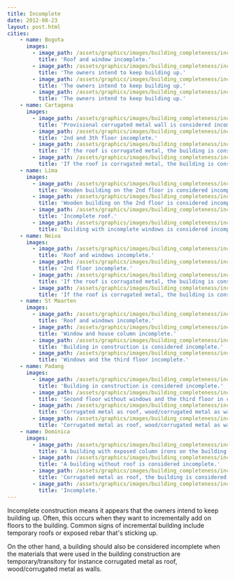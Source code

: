 ```yaml
---
title: Incomplete
date: 2012-08-23
layout: post.html
cities:
    - name: Bogota
      images:
        - image_path: /assets/graphics/images/building_completeness/incomplete_bogota_01.jpg
          title: 'Roof and window incomplete.'
        - image_path: /assets/graphics/images/building_completeness/incomplete_bogota_02.jpg
          title: 'The owners intend to keep building up.'
        - image_path: /assets/graphics/images/building_completeness/incomplete_bogota_03.jpg
          title: 'The owners intend to keep building up.'
        - image_path: /assets/graphics/images/building_completeness/incomplete_bogota_04.jpg
          title: 'The owners intend to keep building up.'
    - name: Cartagena
      images:
        - image_path: /assets/graphics/images/building_completeness/incomplete_cartagena_01.jpg
          title: 'Provisional corrugated metal wall is considered incomplete.'
        - image_path: /assets/graphics/images/building_completeness/incomplete_cartagena_02.jpg
          title: '2nd and 3th floor incomplete.'
        - image_path: /assets/graphics/images/building_completeness/incomplete_cartagena_03.jpg
          title: 'If the roof is corrugated metal, the building is considered as incomplete.'
        - image_path: /assets/graphics/images/building_completeness/incomplete_cartagena_04.jpg
          title: 'If the roof is corrugated metal, the building is considered as incomplete.'
    - name: Lima
      images:
        - image_path: /assets/graphics/images/building_completeness/incomplete_lima_01.jpg
          title: 'Wooden building on the 2nd floor is considered incomplete.'
        - image_path: /assets/graphics/images/building_completeness/incomplete_lima_02.jpg
          title: 'Wooden building on the 2nd floor is considered incomplete.'
        - image_path: /assets/graphics/images/building_completeness/incomplete_lima_03.jpg
          title: 'Incomplete roof.'
        - image_path: /assets/graphics/images/building_completeness/incomplete_lima_04.jpg
          title: 'Building with incomplete windows is considered incomplete.'
    - name: Neiva
      images:
        - image_path: /assets/graphics/images/building_completeness/incomplete_neiva_01.jpg
          title: 'Roof and windows incomplete.'
        - image_path: /assets/graphics/images/building_completeness/incomplete_neiva_02.jpg
          title: '2nd floor incomplete.'
        - image_path: /assets/graphics/images/building_completeness/incomplete_neiva_03.jpg
          title: 'If the roof is corrugated metal, the building is considered as incomplete.'
        - image_path: /assets/graphics/images/building_completeness/incomplete_neiva_04.jpg
          title: 'If the roof is corrugated metal, the building is considered as incomplete.'
    - name: St Maarten
      images:
        - image_path: /assets/graphics/images/building_completeness/incomplete_st_maarten_01.jpg
          title: 'Roof and windows incomplete.'
        - image_path: /assets/graphics/images/building_completeness/incomplete_st_maarten_02.jpg
          title: 'Window and house column incomplete.'
        - image_path: /assets/graphics/images/building_completeness/incomplete_st_maarten_03.jpg
          title: 'Building in construction is considered incomplete.'
        - image_path: /assets/graphics/images/building_completeness/incomplete_st_maarten_04.jpg
          title: 'Windows and the third floor incomplete.'
    - name: Padang
      images:
        - image_path: /assets/graphics/images/building_completeness/incomplete_padang_01.jpg
          title: 'Building in construction is considered incomplete.'
        - image_path: /assets/graphics/images/building_completeness/incomplete_padang_02.jpg
          title: 'Second floor without windows and the third floor in construction.'
        - image_path: /assets/graphics/images/building_completeness/incomplete_padang_03.jpg
          title: 'Corrugated metal as roof, wood/corrugated metal as walls, the building is considered as incomplete.'
        - image_path: /assets/graphics/images/building_completeness/incomplete_padang_04.jpg
          title: 'Corrugated metal as roof, wood/corrugated metal as walls, the building is considered as incomplete.'  
    - name: Dominica
      images:
        - image_path: /assets/graphics/images/building_completeness/incomplete_dominica_01.jpg
          title: 'A building with exposed column irons on the building roof is considered incomplete.'
        - image_path: /assets/graphics/images/building_completeness/incomplete_dominica_02.jpg
          title: 'A building without roof is considered incomplete.'
        - image_path: /assets/graphics/images/building_completeness/incomplete_dominica_03.jpg
          title: 'Corrugated metal as roof, the building is considered incomplete.'
        - image_path: /assets/graphics/images/building_completeness/incomplete_dominica_04.jpg
          title: 'Incomplete.'              
---
```


Incomplete construction means it appears that the owners intend to keep building up. Often, this occurs when they want to incrementally add on floors to the building. Common signs of incremental building include temporary roofs or exposed rebar that's sticking up.

On the other hand, a building should also be considered incomplete when the materials that were used in the building construction are temporary/transitory for instance corrugated metal as roof, wood/corrugated metal as walls.